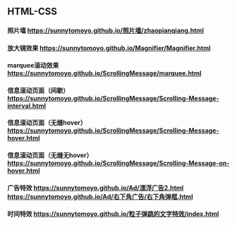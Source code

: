 ## HTML-CSS
####  照片墙 https://sunnytomoyo.github.io/照片墙/zhaopianqiang.html
####  放大镜效果  https://sunnytomoyo.github.io/Magnifier/Magnifier.html
####  marquee滚动效果  https://sunnytomoyo.github.io/ScrollingMessage/marquee.html
####  信息滚动页面（间歇）  https://sunnytomoyo.github.io/ScrollingMessage/Scrolling-Message-interval.html
####  信息滚动页面（无缝hover）  https://sunnytomoyo.github.io/ScrollingMessage/Scrolling-Message-hover.html
####  信息滚动页面（无缝无hover）  https://sunnytomoyo.github.io/ScrollingMessage/Scrolling-Message-on-hover.html
####  广告特效  https://sunnytomoyo.github.io/Ad/漂浮广告2.html  https://sunnytomoyo.github.io/Ad/右下角广告/右下角弹框.html
#### 时间特效 https://sunnytomoyo.github.io/粒子弹跳的文字特效/index.html
